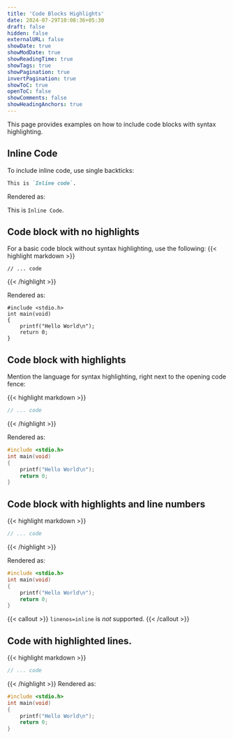 ```yaml
---
title: 'Code Blocks Highlights'
date: 2024-07-29T10:08:36+05:30
draft: false
hidden: false
externalURL: false
showDate: true
showModDate: true
showReadingTime: true
showTags: true
showPagination: true
invertPagination: true
showToC: true
openToC: false
showComments: false
showHeadingAnchors: true
---
```


This page provides examples on how to include code blocks with syntax highlighting.

## Inline Code

To include inline code, use single backticks:
```markdown
This is `Inline code`.
```

Rendered as:

This is `Inline Code`.

## Code block with no highlights

For a basic code block without syntax highlighting, use the following:
{{< highlight markdown >}}

```
// ... code
```
{{< /highlight >}}

Rendered as:

```
#include <stdio.h>
int main(void)
{
    printf("Hello World\n");
    return 0;
}
```

## Code block with highlights

Mention the language for syntax highlighting, right next to the opening code fence:

{{< highlight markdown >}}
```c
// ... code
```
{{< /highlight >}}

Rendered as:

```c
#include <stdio.h>
int main(void)
{
    printf("Hello World\n");
    return 0;
}
```

## Code block with highlights and line numbers

{{< highlight markdown >}}
```c {linenos=true}
// ... code
```
{{< /highlight >}}

Rendered as:

```c {linenos=true}
#include <stdio.h>
int main(void)
{
    printf("Hello World\n");
    return 0;
}
```

{{< callout >}}
`linenos=inline` is _not_ supported.
{{< /callout >}}

## Code with highlighted lines.

{{< highlight markdown >}}
```c {linenos=true, hl_lines=[1,4]}
// ... code
```
{{< /highlight >}}
Rendered as:
```c {linenos=true, hl_lines=[1,4]}
#include <stdio.h>
int main(void)
{
    printf("Hello World\n");
    return 0;
}
```

